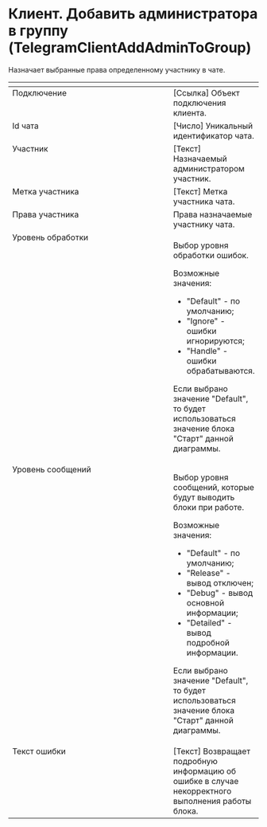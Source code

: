 # Клиент. Добавить администратора в группу (TelegramClientAddAdminToGroup)

Назначает выбранные права определенному участнику в чате.

<table data-header-hidden><thead><tr><th width="314.5555419921875" valign="top"></th><th valign="top"></th></tr></thead><tbody><tr><td valign="top">Подключение</td><td valign="top">[Ссылка] Объект подключения клиента.</td></tr><tr><td valign="top">Id чата</td><td valign="top">[Число] Уникальный идентификатор чата.</td></tr><tr><td valign="top">Участник</td><td valign="top">[Текст] Назначаемый администратором участник.</td></tr><tr><td valign="top">Метка участника</td><td valign="top">[Текст] Метка участника чата.</td></tr><tr><td valign="top">Права участника</td><td valign="top">Права назначаемые участнику чата.</td></tr><tr><td valign="top">Уровень обработки</td><td valign="top"><p>Выбор уровня обработки ошибок. </p><p>Возможные значения: </p><ul><li>"Default" - по умолчанию; </li><li>"Ignore" - ошибки игнорируются; </li><li>"Handle" - ошибки обрабатываются. </li></ul><p>Если выбрано значение "Default", то будет использоваться значение блока "Старт" данной диаграммы.</p></td></tr><tr><td valign="top">Уровень сообщений</td><td valign="top"><p>Выбор уровня сообщений, которые будут выводить блоки при работе. </p><p>Возможные значения: </p><ul><li>"Default" - по умолчанию; </li><li>"Release" - вывод отключен; </li><li>"Debug" - вывод основной информации; </li><li>"Detailed" - вывод подробной информации. </li></ul><p>Если выбрано значение "Default", то будет использоваться значение блока "Старт" данной диаграммы.</p></td></tr><tr><td valign="top">Текст ошибки</td><td valign="top">[Текст] Возвращает подробную информацию об ошибке в случае некорректного выполнения работы блока.</td></tr></tbody></table>
